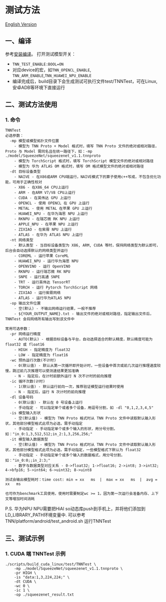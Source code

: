 # 测试方法

[English Version](../../en/user/test_en.md)

## 一、编译
参考[安装编译](./compile.md)。
打开测试模型开关：  
* `TNN_TEST_ENABLE:BOOL=ON`  
* 对应device的宏，如`TNN_OPENCL_ENABLE`, `TNN_ARM_ENABLE`,`TNN_HUAWEI_NPU_ENABLE`
* 编译完成后，build目录下会生成测试可执行文件test/TNNTest，可在Linux, 安卓ADB等环境下直接运行

## 二、测试方法使用
### 1. 命令
```
TNNTest
必选参数：
  -mp 模型或模型拓扑文件位置
    - 模型为 TNN Proto + Model 格式时，填写 TNN Proto 文件的绝对或相对路径，Proto 与 Model 需同名且在统一路径下，如：-mp ./model/SqueezeNet/squeezenet_v1.1.tnnproto
    - 模型为 TorchScript 格式时，填写 TorchScript 模型文件的绝对或相对路径
    - 模型为 华为 ATLAS OM 格式时，填写 OM 格式模型文件的绝对或相对路径
  -dt 目标设备类型
    - NAIVE - 在X86或ARM CPU端运行，NAIVE模式下的算子使用c++写成，不包含优化功能，可用于正确性校对
    - X86 - 在X86_64 CPU上运行
    - ARM - 在ARM V7/V8 CPU上运行
    - CUDA - 在英伟达 GPU 上运行
    - OPENCL - 使用 OPENCL 在 GPU 上运行
    - METAL - 使用 METAL 在苹果 GPU 上运行
    - HUAWEI_NPU - 在华为海思 NPU 上运行
    - RKNPU - 在瑞芯微 RK NPU 上运行
    - APPLE_NPU - 在苹果 NPU 上运行
    - ZIXIAO - 在紫霄 NPU 上运行
    - ATLAS - 在华为 ATLAS NPU 上运行
  -nt 网络类型
    - 默认类型 - 当目标设备类型为 X86, ARM, CUDA 等时，保持网络类型为默认即可，后台会自动选择默认的网络类型并运行
    - COREML - 运行苹果 CoreML
    - HUAWEI_NPU - 运行华为海思 NPU
    - OPENVINO - 运行 OpenVINO
    - RKNPU - 运行瑞芯微 RK NPU
    - SNPE - 运行高通 SNPE
    - TRT - 运行英伟达 TensorRT
    - TORCH - 运行 Pytorch TorchScript 网络
    - ZIXIAO - 运行紫霄网络
    - ATLAS - 运行华为ATLAS NPU
  -op 输出文件位置
    - 空(默认) - 不输出网络运行结果，一般不推荐
    - ${YOUR_OUTPUT_NAME}.txt - 输出文件的绝对或相对路径，指定输出文件后，TNNTest 会将网络所有输出写到该文件中

常用可选参数：
  -pr 网络运行精度
    - AUTO(默认) - 根据目标设备与平台，自动选择适合的默认精度，默认精度可能为 float32 或 float16
    - HIGH - 指定精度为 float32
    - LOW - 指定精度为 float16
  -wc 预热运行次数(不计时)
    - 0(默认值) - 默认从第一次循环即开始计时，一些设备中首次或前几次运行推理速度较慢，跳过前几次推理可以使测速结果更加准确
    - N - 指定后，在计时前额外运行 N 次不计时的前向推理
  -ic 循环次数(计时)
    - 1(默认值) - 默认运行前向一次，推荐验证模型运行结果时使用
    - N - 指定后，运行 N 次计时的前向推理
  -dl 设备号码
    - 0(默认值) - 默认在 0 号设备上运行
    - 手动指定 - 可以指定单个或者多个设备，用逗号分割，如 -dl "0,1,2,3,4,5"
  -is 模型输入形状
    - 空(默认值) - 模型为 TNN Proto 格式时从 TNN Proto 文件中读取默认输入形状，其他部分模型格式此项为必选，需手动指定
    - 手动指定 - 手动指定单个或多个输入的形状，用分号分割，如："in_0:1,3,512,512;in_2:1,3,256,256;"
  -it 模型输入数据类型
    - 空(默认值) - 模型为 TNN Proto 格式时从 TNN Proto 文件中读取默认输入形状，其他部分模型格式此项为必选，需手动指定，一些模型格式下默认为 float32
    - 手动指定 - 手动指定单个或多个输入的数据格式，用分号分割，如："in_0:0;;in_2:3;"
    - 数字与数据类型对应关系 - 0->float32; 1->float16; 2->int8; 3->int32; 4->bfp16; 5->int64; 6->uint32; 8->uint8

测试会输出模型耗时：time cost: min = xx   ms  |  max = xx   ms  |  avg = xx   ms

也可作为benchmark工具使用，使用时需要制定wc >= 1，因为第一次运行会准备内存、上下文等增加时间消耗

```
P.S. 华为NPU
NPU需要把HiAI so动态库push到手机上，并将他们添加到LD_LIBRARY_PATH环境变量中.
可以参考 TNN/platform/android/test_android.sh 运行TNNTest

## 三、测试示例
### 1. CUDA 端 TNNTest 示例
```
./scripts/build_cuda_linux/test/TNNTest \
    -mp ./model/SqueezeNet/squeezenet_v1.1.tnnproto \
    -pr HIGH \
    -is "data:1,3,224,224;" \
    -dt CUDA \
    -wc 0 \
    -ic 1 \
    -op ./squeezenet_result.txt
